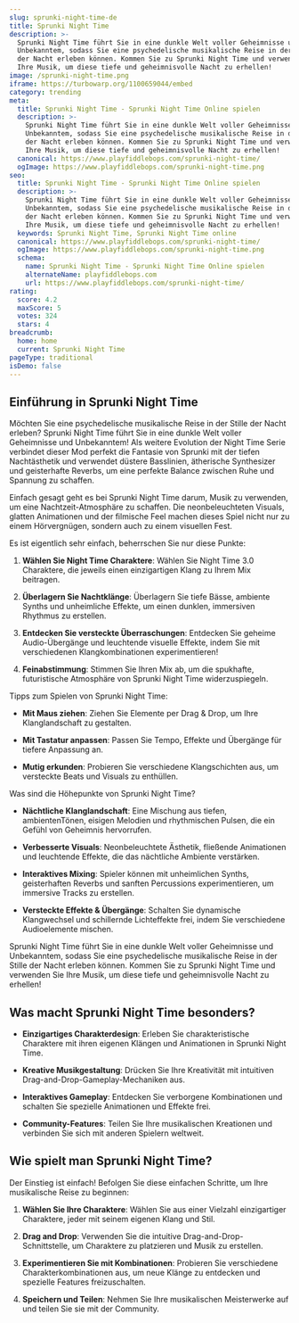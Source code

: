 ```yaml
---
slug: sprunki-night-time-de
title: Sprunki Night Time
description: >-
  Sprunki Night Time führt Sie in eine dunkle Welt voller Geheimnisse und
  Unbekanntem, sodass Sie eine psychedelische musikalische Reise in der Stille
  der Nacht erleben können. Kommen Sie zu Sprunki Night Time und verwenden Sie
  Ihre Musik, um diese tiefe und geheimnisvolle Nacht zu erhellen!
image: /sprunki-night-time.png
iframe: https://turbowarp.org/1100659044/embed
category: trending
meta:
  title: Sprunki Night Time - Sprunki Night Time Online spielen
  description: >-
    Sprunki Night Time führt Sie in eine dunkle Welt voller Geheimnisse und
    Unbekanntem, sodass Sie eine psychedelische musikalische Reise in der Stille
    der Nacht erleben können. Kommen Sie zu Sprunki Night Time und verwenden Sie
    Ihre Musik, um diese tiefe und geheimnisvolle Nacht zu erhellen!
  canonical: https://www.playfiddlebops.com/sprunki-night-time/
  ogImage: https://www.playfiddlebops.com/sprunki-night-time.png
seo:
  title: Sprunki Night Time - Sprunki Night Time Online spielen
  description: >-
    Sprunki Night Time führt Sie in eine dunkle Welt voller Geheimnisse und
    Unbekanntem, sodass Sie eine psychedelische musikalische Reise in der Stille
    der Nacht erleben können. Kommen Sie zu Sprunki Night Time und verwenden Sie
    Ihre Musik, um diese tiefe und geheimnisvolle Nacht zu erhellen!
  keywords: Sprunki Night Time, Sprunki Night Time online
  canonical: https://www.playfiddlebops.com/sprunki-night-time/
  ogImage: https://www.playfiddlebops.com/sprunki-night-time.png
  schema:
    name: Sprunki Night Time - Sprunki Night Time Online spielen
    alternateName: playfiddlebops.com
    url: https://www.playfiddlebops.com/sprunki-night-time/
rating:
  score: 4.2
  maxScore: 5
  votes: 324
  stars: 4
breadcrumb:
  home: home
  current: Sprunki Night Time
pageType: traditional
isDemo: false
---
```


## Einführung in Sprunki Night Time

Möchten Sie eine psychedelische musikalische Reise in der Stille der Nacht erleben? Sprunki Night Time führt Sie in eine dunkle Welt voller Geheimnisse und Unbekanntem! Als weitere Evolution der Night Time Serie verbindet dieser Mod perfekt die Fantasie von Sprunki mit der tiefen Nachtästhetik und verwendet düstere Basslinien, ätherische Synthesizer und geisterhafte Reverbs, um eine perfekte Balance zwischen Ruhe und Spannung zu schaffen.

Einfach gesagt geht es bei Sprunki Night Time darum, Musik zu verwenden, um eine Nachtzeit-Atmosphäre zu schaffen. Die neonbeleuchteten Visuals, glatten Animationen und der filmische Feel machen dieses Spiel nicht nur zu einem Hörvergnügen, sondern auch zu einem visuellen Fest.

Es ist eigentlich sehr einfach, beherrschen Sie nur diese Punkte:

1. **Wählen Sie Night Time Charaktere**: Wählen Sie Night Time 3.0 Charaktere, die jeweils einen einzigartigen Klang zu Ihrem Mix beitragen.

1. **Überlagern Sie Nachtklänge**: Überlagern Sie tiefe Bässe, ambiente Synths und unheimliche Effekte, um einen dunklen, immersiven Rhythmus zu erstellen.

1. **Entdecken Sie versteckte Überraschungen**: Entdecken Sie geheime Audio-Übergänge und leuchtende visuelle Effekte, indem Sie mit verschiedenen Klangkombinationen experimentieren!

1. **Feinabstimmung**: Stimmen Sie Ihren Mix ab, um die spukhafte, futuristische Atmosphäre von Sprunki Night Time widerzuspiegeln.

Tipps zum Spielen von Sprunki Night Time:

- **Mit Maus ziehen**: Ziehen Sie Elemente per Drag & Drop, um Ihre Klanglandschaft zu gestalten.

- **Mit Tastatur anpassen**: Passen Sie Tempo, Effekte und Übergänge für tiefere Anpassung an.

- **Mutig erkunden**: Probieren Sie verschiedene Klangschichten aus, um versteckte Beats und Visuals zu enthüllen.

Was sind die Höhepunkte von Sprunki Night Time?

- **Nächtliche Klanglandschaft**: Eine Mischung aus tiefen, ambientenTönen, eisigen Melodien und rhythmischen Pulsen, die ein Gefühl von Geheimnis hervorrufen.

- **Verbesserte Visuals**: Neonbeleuchtete Ästhetik, fließende Animationen und leuchtende Effekte, die das nächtliche Ambiente verstärken.

- **Interaktives Mixing**: Spieler können mit unheimlichen Synths, geisterhaften Reverbs und sanften Percussions experimentieren, um immersive Tracks zu erstellen.

- **Versteckte Effekte & Übergänge**: Schalten Sie dynamische Klangwechsel und schillernde Lichteffekte frei, indem Sie verschiedene Audioelemente mischen.

Sprunki Night Time führt Sie in eine dunkle Welt voller Geheimnisse und Unbekanntem, sodass Sie eine psychedelische musikalische Reise in der Stille der Nacht erleben können. Kommen Sie zu Sprunki Night Time und verwenden Sie Ihre Musik, um diese tiefe und geheimnisvolle Nacht zu erhellen!

## Was macht Sprunki Night Time besonders?

- **Einzigartiges Charakterdesign**: Erleben Sie charakteristische Charaktere mit ihren eigenen Klängen und Animationen in Sprunki Night Time.

- **Kreative Musikgestaltung**: Drücken Sie Ihre Kreativität mit intuitiven Drag-and-Drop-Gameplay-Mechaniken aus.

- **Interaktives Gameplay**: Entdecken Sie verborgene Kombinationen und schalten Sie spezielle Animationen und Effekte frei.

- **Community-Features**: Teilen Sie Ihre musikalischen Kreationen und verbinden Sie sich mit anderen Spielern weltweit.

## Wie spielt man Sprunki Night Time?

Der Einstieg ist einfach! Befolgen Sie diese einfachen Schritte, um Ihre musikalische Reise zu beginnen:

1. **Wählen Sie Ihre Charaktere**: Wählen Sie aus einer Vielzahl einzigartiger Charaktere, jeder mit seinem eigenen Klang und Stil.

1. **Drag and Drop**: Verwenden Sie die intuitive Drag-and-Drop-Schnittstelle, um Charaktere zu platzieren und Musik zu erstellen.

1. **Experimentieren Sie mit Kombinationen**: Probieren Sie verschiedene Charakterkombinationen aus, um neue Klänge zu entdecken und spezielle Features freizuschalten.

1. **Speichern und Teilen**: Nehmen Sie Ihre musikalischen Meisterwerke auf und teilen Sie sie mit der Community.